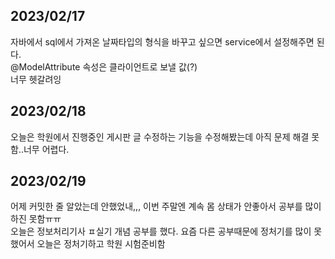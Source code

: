 ## 2023/02/17
자바에서 sql에서 가져온 날짜타입의 형식을 바꾸고 싶으면 service에서 설정해주면 된다.  
@ModelAttribute 속성은 클라이언트로 보낼 값(?)  
너무 헷갈려잉

## 2023/02/18
오늘은 학원에서 진행중인 게시판 글 수정하는 기능을 수정해봤는데 아직 문제 해결 못함..너무 어렵다.

## 2023/02/19
어제 커밋한 줄 알았는데 안했었내,,, 이번 주말엔 계속 몸 상태가 안좋아서 공부를 많이하진 못함ㅠㅠ  
오늘은 정보처리기사 ㅍ실기 개념 공부를 했다. 요즘 다른 공부때문에 정처기를 많이 못했어서 오늘은 정처기하고 학원 시험준비함